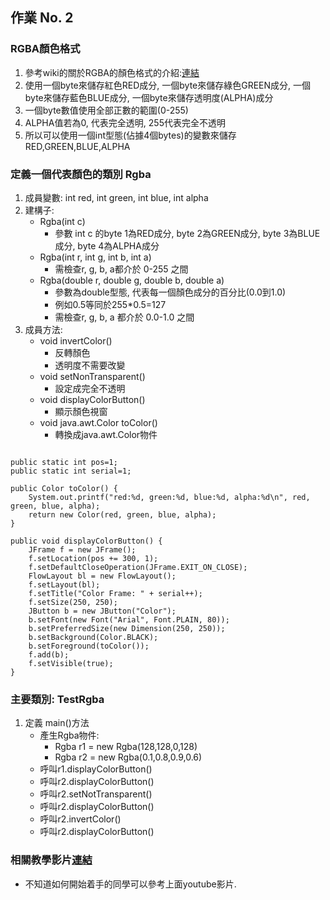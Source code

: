 ## 作業 No. 2

### RGBA顏色格式
1. 參考wiki的關於RGBA的顏色格式的介紹:[連結](https://zh.wikipedia.org/wiki/RGBA)
1. 使用一個byte來儲存紅色RED成分, 一個byte來儲存綠色GREEN成分,  一個byte來儲存藍色BLUE成分, 一個byte來儲存透明度(ALPHA)成分
1. 一個byte數值使用全部正數的範圍(0-255)
1. ALPHA值若為0, 代表完全透明, 255代表完全不透明
1. 所以可以使用一個int型態(佔據4個bytes)的變數來儲存RED,GREEN,BLUE,ALPHA

### 定義一個代表顏色的類別 Rgba
1. 成員變數: int red, int green, int blue, int alpha
1. 建構子: 
   - Rgba(int c) 
      - 參數 int c 的byte 1為RED成分, byte 2為GREEN成分, byte 3為BLUE成分, byte 4為ALPHA成分
   - Rgba(int r, int g, int b, int a)
      - 需檢查r, g, b, a都介於 0-255 之間
   - Rgba(double r, double g, double b, double a) 
      - 參數為double型態, 代表每一個顏色成分的百分比(0.0到1.0)
      - 例如0.5等同於255*0.5=127
      - 需檢查r, g, b, a 都介於 0.0-1.0 之間
1. 成員方法:
   - void invertColor()
      - 反轉顏色
      - 透明度不需要改變
   - void setNonTransparent()
      - 設定成完全不透明
   - void displayColorButton()
      - 顯示顏色視窗
   - void java.awt.Color toColor()
      - 轉換成java.awt.Color物件
  
``` 

public static int pos=1;
public static int serial=1;

public Color toColor() {
	System.out.printf("red:%d, green:%d, blue:%d, alpha:%d\n", red, green, blue, alpha);
	return new Color(red, green, blue, alpha);
}

public void displayColorButton() {
	JFrame f = new JFrame();
	f.setLocation(pos += 300, 1);
	f.setDefaultCloseOperation(JFrame.EXIT_ON_CLOSE);
	FlowLayout bl = new FlowLayout();
	f.setLayout(bl);
	f.setTitle("Color Frame: " + serial++);
	f.setSize(250, 250);
	JButton b = new JButton("Color");
	b.setFont(new Font("Arial", Font.PLAIN, 80));
	b.setPreferredSize(new Dimension(250, 250));
	b.setBackground(Color.BLACK);
	b.setForeground(toColor());
	f.add(b);
	f.setVisible(true);
}
```
   
### 主要類別: TestRgba

1. 定義 main()方法
   - 產生Rgba物件: 
      - Rgba r1 = new Rgba(128,128,0,128)
      - Rgba r2 = new Rgba(0.1,0.8,0.9,0.6)
   - 呼叫r1.displayColorButton()
   - 呼叫r2.displayColorButton()
   - 呼叫r2.setNotTransparent()
   - 呼叫r2.displayColorButton()
   - 呼叫r2.invertColor()
   - 呼叫r2.displayColorButton()

### 相關教學影片[連結](https://youtu.be/ZpgwTwMd7Nc)
   - 不知道如何開始着手的同學可以參考上面youtube影片.
   
